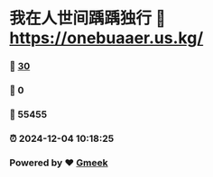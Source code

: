 # 我在人世间踽踽独行 :link: https://onebuaaer.us.kg/ 
### :page_facing_up: [30](https://onebuaaer.us.kg//tag.html) 
### :speech_balloon: 0 
### :hibiscus: 55455 
### :alarm_clock: 2024-12-04 10:18:25 
### Powered by :heart: [Gmeek](https://github.com/Meekdai/Gmeek)
